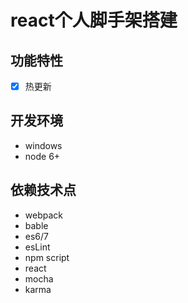 # react个人脚手架搭建

## 功能特性
- [x] 热更新

## 开发环境
- windows
- node 6+

## 依赖技术点
- webpack
- bable
- es6/7
- esLint
- npm script
- react
- mocha
- karma
